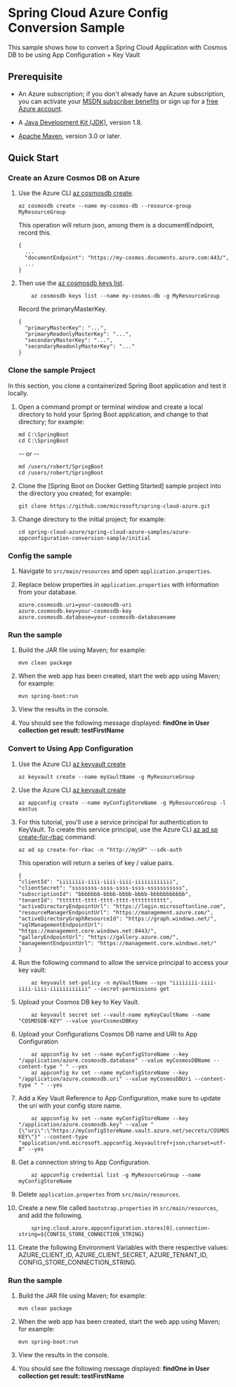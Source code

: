 # Spring Cloud Azure Config Conversion Sample

This sample shows how to convert a Spring Cloud Application with Cosmos DB to be using App Configuration + Key Vault

## Prerequisite

* An Azure subscription; if you don't already have an Azure subscription, you can activate your [MSDN subscriber benefits](https://azure.microsoft.com/en-us/pricing/member-offers/msdn-benefits-details/) or sign up for a [free Azure account](https://azure.microsoft.com/en-us/free/).

* A [Java Development Kit (JDK)](http://www.oracle.com/technetwork/java/javase/downloads/), version 1.8.

* [Apache Maven](http://maven.apache.org/), version 3.0 or later.

## Quick Start

### Create an Azure Cosmos DB on Azure

1. Use the Azure CLI [az cosmosdb create](https://docs.microsoft.com/en-us/cli/azure/cosmosdb?view=azure-cli-latest#az-cosmosdb-create).

    ```azurecli
    az cosmosdb create --name my-cosmos-db --resource-group MyResourceGroup
    ```

    This operation will return json, among them is a documentEndpoint, record this.

    ```azurecli
    {
      ...
      "documentEndpoint": "https://my-cosmos.documents.azure.com:443/",
      ...
    }
    ```

1. Then use the [az cosmosdb keys list](https://docs.microsoft.com/en-us/cli/azure/cosmosdb/keys?view=azure-cli-latest#az-cosmosdb-keys-list).

    ```azurecli
        az cosmosdb keys list --name my-cosmos-db -g MyResourceGroup
    ```

    Record the primaryMasterKey.

    ```azurecli
    {
      "primaryMasterKey": "...",
      "primaryReadonlyMasterKey": "...",
      "secondaryMasterKey": "...",
      "secondaryReadonlyMasterKey": "..."
    }
    ```

### Clone the sample Project

In this section, you clone a containerized Spring Boot application and test it locally.

1. Open a command prompt or terminal window and create a local directory to hold your Spring Boot application, and change to that directory; for example:

   ```shell
   md C:\SpringBoot
   cd C:\SpringBoot
   ```

   -- or --

   ```shell
   md /users/robert/SpringBoot
   cd /users/robert/SpringBoot
   ```

1. Clone the [Spring Boot on Docker Getting Started] sample project into the directory you created; for example:

   ```shell
   git clone https://github.com/microsoft/spring-cloud-azure.git
   ```

1. Change directory to the initial project; for example:

   ```shell
   cd spring-cloud-azure/spring-cloud-azure-samples/azure-appconfiguration-conversion-sample/initial
   ```

### Config the sample

1. Navigate to `src/main/resources` and open `application.properties`.

1. Replace below properties in `application.properties` with information from your database.

   ```properties
   azure.cosmosdb.uri=your-cosmosdb-uri
   azure.cosmosdb.key=your-cosmosdb-key
   azure.cosmosdb.database=your-cosmosdb-databasename
   ```

### Run the sample

1. Build the JAR file using Maven; for example:

   ```shell
   mvn clean package
   ```

1. When the web app has been created, start the web app using Maven; for example:

   ```shell
   mvn spring-boot:run
   ```

1. View the results in the console.

1. You should see the following message displayed: **findOne in User collection get result: testFirstName**

### Convert to Using App Configuration

1. Use the Azure CLI [az keyvault create](https://docs.microsoft.com/en-us/cli/azure/cosmosdb?view=azure-cli-latest#az-cosmosdb-create)

    ```azurecli
    az keyvault create --name myVaultName -g MyResourceGroup
    ```

1. Use the Azure CLI [az keyvault create](https://docs.microsoft.com/en-us/cli/azure/cosmosdb?view=azure-cli-latest#az-cosmosdb-create)

    ```azurecli
    az appconfig create --name myConfigStoreName -g MyResourceGroup -l eastus
    ```

1. For this tutorial, you'll use a service principal for authentication to KeyVault. To create this service principal, use the Azure CLI [az ad sp create-for-rbac](/cli/azure/ad/sp?view=azure-cli-latest#az-ad-sp-create-for-rbac) command:

    ```azurecli
    az ad sp create-for-rbac -n "http://mySP" --sdk-auth
    ```

    This operation will return a series of key / value pairs.

    ```console
    {
    "clientId": "iiiiiiii-iiii-iiii-iiii-iiiiiiiiiiii",
    "clientSecret": "ssssssss-ssss-ssss-ssss-sssssssssss",
    "subscriptionId": "bbbbbbb-bbbb-bbbb-bbbb-bbbbbbbbbbb",
    "tenantId": "ttttttt-tttt-tttt-tttt-ttttttttttt",
    "activeDirectoryEndpointUrl": "https://login.microsoftonline.com",
    "resourceManagerEndpointUrl": "https://management.azure.com/",
    "activeDirectoryGraphResourceId": "https://graph.windows.net/",
    "sqlManagementEndpointUrl": "https://management.core.windows.net:8443/",
    "galleryEndpointUrl": "https://gallery.azure.com/",
    "managementEndpointUrl": "https://management.core.windows.net/"
    }

1. Run the following command to allow the service principal to access your key vault:

    ```azurecli
        az keyvault set-policy -n myVaultName --spn "iiiiiiii-iiii-iiii-iiii-iiiiiiiiiiii" --secret-permissions get
    ```
1. Upload your Cosmos DB key to Key Vault.

    ```azurecli
        az keyvault secret set --vault-name myKeyCaultName --name "COSMOSDB-KEY" --value yourCosmosDBKey
    ```
1. Upload your Configurations Cosmos DB name and URI to App Configuration

    ```azurecli
        az appconfig kv set --name myConfigStoreName --key "/application/azure.cosmosdb.database" --value myCosmosDBName --content-type " " --yes
        az appconfig kv set --name myConfigStoreName --key "/application/azure.cosmosdb.uri" --value myCosmosDBUri --content-type " " --yes
    ```

1. Add a Key Vault Reference to App Configuration, make sure to update the uri with your config store name.

    ```azurecli
        az appconfig kv set --name myConfigStoreName --key "/application/azure.cosmosdb.key" --value "{\"uri\":\"https://myConfigStoreName.vault.azure.net/secrets/COSMOSDB-KEY\"}" --content-type "application/vnd.microsoft.appconfig.keyvaultref+json;charset=utf-8" --yes
    ```

1. Get a connection string to App Configuration.

    ```azurecli
        az appconfig credential list -g MyResourceGroup --name myConfigStoreName
    ```

1. Delete `application.propertes` from `src/main/resources`.

1. Create a new file called `bootstrap.properties` in `src/main/resources`, and add the following.

    ```properties
        spring.cloud.azure.appconfiguration.stores[0].connection-string=${CONFIG_STORE_CONNECTION_STRING}
    ```

1. Create the following Environment Variables with there respective values: AZURE_CLIENT_ID, AZURE_CLIENT_SECRET, AZURE_TENANT_ID, CONFIG_STORE_CONNECTION_STRING.

### Run the sample

1. Build the JAR file using Maven; for example:

   ```shell
   mvn clean package
   ```

1. When the web app has been created, start the web app using Maven; for example:

   ```shell
   mvn spring-boot:run
   ```

1. View the results in the console.

1. You should see the following message displayed: **findOne in User collection get result: testFirstName**
